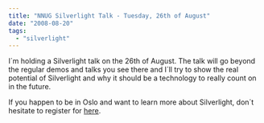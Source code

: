 ```yaml
---
title: "NNUG Silverlight Talk - Tuesday, 26th of August"
date: "2008-08-20"
tags: 
  - "silverlight"
---
```


I´m holding a Silverlight talk on the 26th of August. The talk will go beyond the regular demos and talks you see there and I´ll try to show the real potential of Silverlight and why it should be a technology to really count on in the future.

If you happen to be in Oslo and want to learn more about Silverlight, don´t hesitate to register for [here](http://www.nnug.no/Avdelinger/Oslo/Moter/Brukergruppemote-august-2008/).
